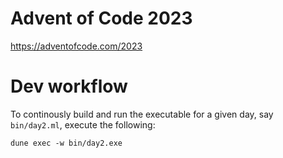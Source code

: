 # Advent of Code 2023

https://adventofcode.com/2023

# Dev workflow

To continously build and run the executable for a given day, say `bin/day2.ml`,
execute the following:

```
dune exec -w bin/day2.exe
```
